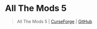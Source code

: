 # All The Mods 5

> All The Mods 5 | [CurseForge](https://legacy.curseforge.com/minecraft/modpacks/all-the-mods-5) | [GitHub](https://github.com/AllTheMods/ATM-5/)
